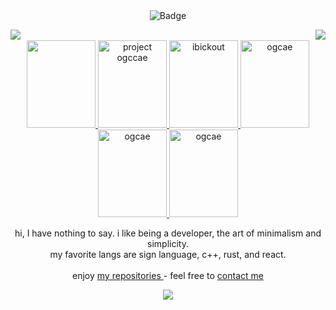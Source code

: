 <div align="center">
<img src="https://img.shields.io/badge/grey-5d5d5d?style=flat-square&logo=adafruit&logoColor=white" alt="Badge">
</div>

   <p align="center">
      <img align="right" src="https://img.shields.io/badge/𝘭𝘪𝘨𝘩𝘵-white?style=flat-square&logo=adafruit&logoColor=black">
      <img align="left"  src="https://img.shields.io/badge/𝘥𝘢𝘳𝘬-black?style=flat-square&logo=adafruit&logoColor=c8c8c8">                  <br>
      <a href="https://github.com/ogcae">     <img width="110" height="140px" src="https://i.imgur.com/n4ds10x.png">                      </a>
      <a href="https://github.com/ogcae">     <img width="110" height="140px" src="https://github.com/user-attachments/assets/1d904fac-dd5f-45e9-bf79-a7c65d2f1a73"    alt="project ogccae">   </a>
      <a href="https://github.com/ibickout">  <img width="110" height="140px" src="https://i.imgur.com/RSBElq8.png"    alt="ibickout">    </a>
      <a href="https://github.com/ogcae">     <img width="110" height="140px" src="https://i.imgur.com/PrCklvK.jpeg"   alt="ogcae">       </a>
      <a href="https://github.com/ogcae">     <img width="110" height="140px" src="https://i.imgur.com/E1HV7Oj.png"    alt="ogcae">       </a>
      <a href="https://github.com/ogcae">     <img width="110" height="140px" src="https://i.imgur.com/olIlg5M.png"    alt="ogcae">       </a>
   </p>
</div>

<div>
   <p align="center">     
     <p align="center">hi, I have nothing to say.   i like being a developer, the art of minimalism and simplicity.  <br>
                        my favorite langs ​​are sign language, c++, rust, and react.       <br><br>
                        enjoy <a href="https://github.com/ogcae?tab=repositories"> my repositories </a> - feel free to <a href="mailto:c.ogcae@engineer.com"> contact me </a>
   </p> </p>

   <p align=center> <img src=https://komarev.com/ghpvc/?username=ogcae&color=grey&style=flat-square&label=%E2%8C%A5> </p> 
   <div align="center">  </a> </div>
   

   
</div>
